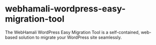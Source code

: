 # webhamali-wordpress-easy-migration-tool
The WebHamali WordPress Easy Migration Tool is a self-contained, web-based solution to migrate your WordPress site seamlessly.
